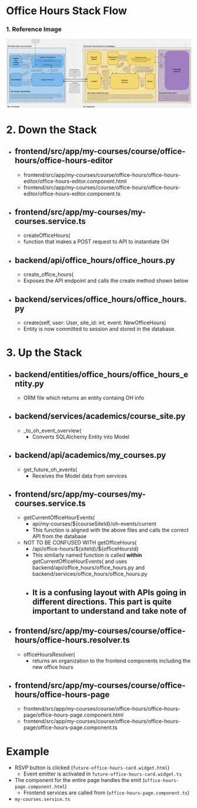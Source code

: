 # **Office Hours Stack Flow**

### 1. Reference Image

![Clean Stack Diagram](/docs/images/clean-stack-diagram.png)

# **2. Down the Stack**

- ## frontend/src/app/my-courses/course/office-hours/office-hours-editor
  - frontend/src/app/my-courses/course/office-hours/office-hours-editor/office-hours-editor.component.html
  - frontend/src/app/my-courses/course/office-hours/office-hours-editor/office-hours-editor.component.ts
- ## frontend/src/app/my-courses/my-courses.service.ts
  - createOfficeHours(
  - function that makes a POST request to API to instantiate OH
- ## backend/api/office_hours/office_hours.py
  - create_office_hours(
  - Exposes the API endpoint and calls the create method shown below
- ## backend/services/office_hours/office_hours.py
  - create(self, user: User, site_id: int, event: NewOfficeHours)
  - Entity is now committed to session and stored in the database.

# **3. Up the Stack**

- ## backend/entities/office_hours/office_hours_entity.py

  - ORM file which returns an entity containg OH info

- ## backend/services/academics/course_site.py

  - \_to_oh_event_overview(
    - Converts SQLAlchemy Entity into Model

- ## backend/api/academics/my_courses.py

  - get_future_oh_events(
    - Receives the Model data from services

- ## frontend/src/app/my-courses/my-courses.service.ts

  - getCurrentOfficeHourEvents(
    - api/my-courses/${courseSiteId}/oh-events/current
    - This function is aligned with the above files and calls the correct API from the database
  - NOT TO BE CONFUSED WITH getOfficeHours(
    - /api/office-hours/\${siteId}/\${officeHoursId}
    - This similarly named function is called **within** getCurrentOfficeHourEvents( and uses backend/api/office_hours/office_hours.py and backend/services/office_hours/office_hours.py
    - ## It is a confusing layout with APIs going in different directions. This part is quite important to understand and take note of

- ## frontend/src/app/my-courses/course/office-hours/office-hours.resolver.ts

  - officeHoursResolver(
    - returns an organization to the frontend components including the new office hours

- ## frontend/src/app/my-courses/course/office-hours/office-hours-page
  - frontend/src/app/my-courses/course/office-hours/office-hours-page/office-hours-page.component.html
  - frontend/src/app/my-courses/course/office-hours/office-hours-page/office-hours-page.component.ts

# Example

- RSVP button is clicked (`future-office-hours-card.widget.html`)
  - Event emitter is activated in `future-office-hours-card.widget.ts`
- The component for the entire page handles the emit (`office-hours-page.component.html`)
  - Frontend services are called from (`office-hours-page.component.ts`)
- `my-courses.service.ts`
